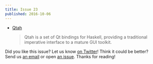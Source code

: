```yaml
---
title: Issue 23
published: 2016-10-06
---
```


-   [Qtah](http://khumba.net/projects/qtah/)

    > Qtah is a set of Qt bindings for Haskell, providing a traditional imperative interface to a mature GUI toolkit.

Did you like this issue?
Let us know [on Twitter](https://twitter.com/haskellweekly)!
Think it could be better?
Send us [an email](info@haskellweekly.news) or open [an issue](https://github.com/haskellweekly/haskellweekly.github.io/issues/new).
Thanks for reading!
